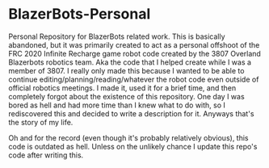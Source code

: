 # BlazerBots-Personal
Personal Repository for BlazerBots related work.
This is basically abandoned, but it was primarily created to act as a personal offshoot of the FRC 2020 Infinite Recharge game 
robot code created by the 3807 Overland Blazerbots robotics team. Aka the code that I helped create while I was a member of 3807.
I really only made this because I wanted to be able to continue editing/planning/reading/whatever the robot code even outside of
official robotics meetings. I made it, used it for a brief time, and then completely forgot about the existence of this
repository. One day I was bored as hell and had more time than I knew what to do with, so I rediscovered this and decided to
write a description for it. Anyways that's the story of my life.

Oh and for the record (even though it's probably relatively obvious), this code is outdated as hell. Unless on the unlikely
chance I update this repo's code after writing this.
